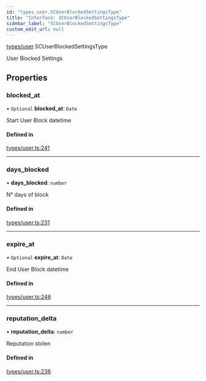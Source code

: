 ```yaml
---
id: "types_user.SCUserBlockedSettingsType"
title: "Interface: SCUserBlockedSettingsType"
sidebar_label: "SCUserBlockedSettingsType"
custom_edit_url: null
---
```


[types/user](../modules/types_user).SCUserBlockedSettingsType

User Blocked Settings

## Properties

### blocked\_at

• `Optional` **blocked\_at**: `Date`

Start User Block datetime

#### Defined in

[types/user.ts:241](https://github.com/selfcommunity/community-ui/blob/3d68cce/packages/sc-core/src/types/user.ts#L241)

___

### days\_blocked

• **days\_blocked**: `number`

N° days of block

#### Defined in

[types/user.ts:231](https://github.com/selfcommunity/community-ui/blob/3d68cce/packages/sc-core/src/types/user.ts#L231)

___

### expire\_at

• `Optional` **expire\_at**: `Date`

End User Block datetime

#### Defined in

[types/user.ts:246](https://github.com/selfcommunity/community-ui/blob/3d68cce/packages/sc-core/src/types/user.ts#L246)

___

### reputation\_delta

• **reputation\_delta**: `number`

Reputation stolen

#### Defined in

[types/user.ts:236](https://github.com/selfcommunity/community-ui/blob/3d68cce/packages/sc-core/src/types/user.ts#L236)
